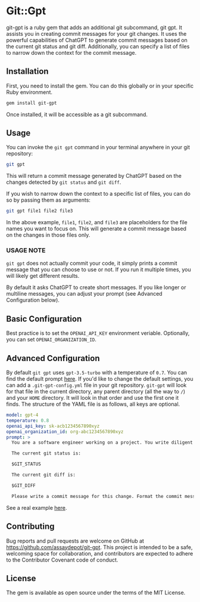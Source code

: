 # Git::Gpt

git-gpt is a ruby gem that adds an additional git subcommand, git gpt. It assists you in creating commit messages for your git changes. It uses the powerful capabilities of ChatGPT to generate commit messages based on the current git status and git diff. Additionally, you can specify a list of files to narrow down the context for the commit message.

## Installation

First, you need to install the gem. You can do this globally or in your specific Ruby environment.

```sh
gem install git-gpt
```

Once installed, it will be accessible as a git subcommand.

## Usage

You can invoke the `git gpt` command in your terminal anywhere in your git repository:


```sh
git gpt
```

This will return a commit message generated by ChatGPT based on the changes detected by `git status` and `git diff`.

If you wish to narrow down the context to a specific list of files, you can do so by passing them as arguments:

```sh
git gpt file1 file2 file3
```

In the above example, `file1`, `file2`, and `file3` are placeholders for the file names you want to focus on. This will generate a commit message based on the changes in those files only.

### USAGE NOTE

`git gpt` does not actually commit your code, it simply prints a commit message that you can choose to use or not. If you run it multiple times, you will likely get different results.

By default it asks ChatGPT to create short messages. If you like longer or multiline messages, you can adjust your prompt (see Advanced Configuration below).

## Basic Configuration

Best practice is to set the `OPENAI_API_KEY` environment veriable. Optionally, you can set `OPENAI_ORGANIZATION_ID`.

## Advanced Configuration

By default `git gpt` uses `gpt-3.5-turbo` with a temperature of `0.7`. You can find the default prompt [here](https://github.com/assaydepot/git-gpt/blob/main/lib/git/gpt.rb#L12-L26). If you'd like to change the default settings, you can add a `.git-gpt-config.yml` file in your git repository. `git-gpt` will look for that file in the current directory, any parent directory (all the way to `/`) and your `HOME` directory. It will look in that order and use the first one it finds. The structure of the YAML file is as follows, all keys are optional.

```yaml
model: gpt-4
temperature: 0.8
openai_api_key: sk-acb1234567890xyz
openai_organization_id: org-abc1234567890xyz
prompt: >
  You are a software engineer working on a project. You write diligent and detailed commit messages. You are working on a new feature and you are ready to commit your changes.

  The current git status is:

  $GIT_STATUS

  The current git diff is:

  $GIT_DIFF

  Please write a commit message for this change. Format the commit message using markdown. You may use bullet points. Please comment specifically on any files with significant changes.
```

See a real example [here](https://github.com/assaydepot/git-gpt/blob/main/.git-gpt-config.yml).

## Contributing

Bug reports and pull requests are welcome on GitHub at https://github.com/assaydepot/git-gpt. This project is intended to be a safe, welcoming space for collaboration, and contributors are expected to adhere to the Contributor Covenant code of conduct.

## License

The gem is available as open source under the terms of the MIT License.
